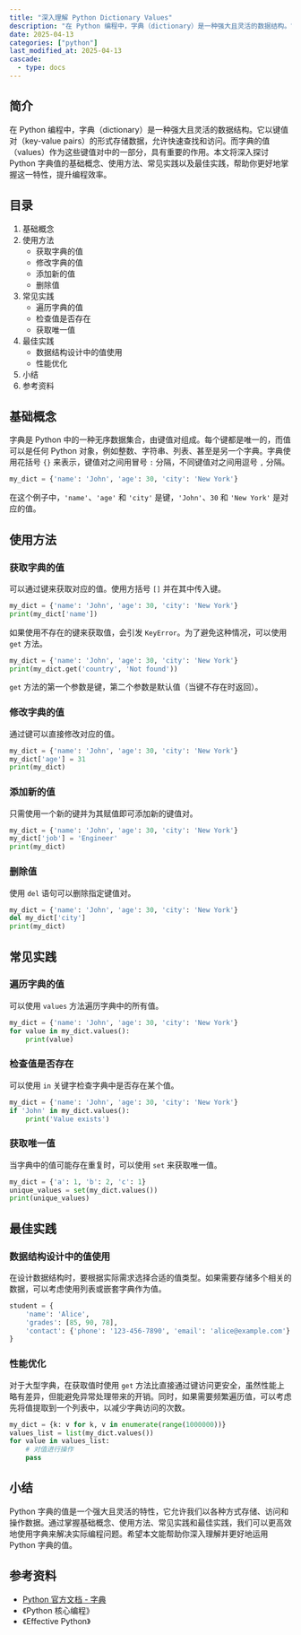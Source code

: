```yaml
---
title: "深入理解 Python Dictionary Values"
description: "在 Python 编程中，字典（dictionary）是一种强大且灵活的数据结构。它以键值对（key-value pairs）的形式存储数据，允许快速查找和访问。而字典的值（values）作为这些键值对中的一部分，具有重要的作用。本文将深入探讨 Python 字典值的基础概念、使用方法、常见实践以及最佳实践，帮助你更好地掌握这一特性，提升编程效率。"
date: 2025-04-13
categories: ["python"]
last_modified_at: 2025-04-13
cascade:
  - type: docs
---
```



## 简介
在 Python 编程中，字典（dictionary）是一种强大且灵活的数据结构。它以键值对（key-value pairs）的形式存储数据，允许快速查找和访问。而字典的值（values）作为这些键值对中的一部分，具有重要的作用。本文将深入探讨 Python 字典值的基础概念、使用方法、常见实践以及最佳实践，帮助你更好地掌握这一特性，提升编程效率。

<!-- more -->
## 目录
1. 基础概念
2. 使用方法
    - 获取字典的值
    - 修改字典的值
    - 添加新的值
    - 删除值
3. 常见实践
    - 遍历字典的值
    - 检查值是否存在
    - 获取唯一值
4. 最佳实践
    - 数据结构设计中的值使用
    - 性能优化
5. 小结
6. 参考资料

## 基础概念
字典是 Python 中的一种无序数据集合，由键值对组成。每个键都是唯一的，而值可以是任何 Python 对象，例如整数、字符串、列表、甚至是另一个字典。字典使用花括号 `{}` 来表示，键值对之间用冒号 `:` 分隔，不同键值对之间用逗号 `,` 分隔。

```python
my_dict = {'name': 'John', 'age': 30, 'city': 'New York'}
```
在这个例子中，`'name'`、`'age'` 和 `'city'` 是键，`'John'`、`30` 和 `'New York'` 是对应的值。

## 使用方法

### 获取字典的值
可以通过键来获取对应的值。使用方括号 `[]` 并在其中传入键。

```python
my_dict = {'name': 'John', 'age': 30, 'city': 'New York'}
print(my_dict['name'])  
```

如果使用不存在的键来获取值，会引发 `KeyError`。为了避免这种情况，可以使用 `get` 方法。

```python
my_dict = {'name': 'John', 'age': 30, 'city': 'New York'}
print(my_dict.get('country', 'Not found'))  
```
`get` 方法的第一个参数是键，第二个参数是默认值（当键不存在时返回）。

### 修改字典的值
通过键可以直接修改对应的值。

```python
my_dict = {'name': 'John', 'age': 30, 'city': 'New York'}
my_dict['age'] = 31
print(my_dict)  
```

### 添加新的值
只需使用一个新的键并为其赋值即可添加新的键值对。

```python
my_dict = {'name': 'John', 'age': 30, 'city': 'New York'}
my_dict['job'] = 'Engineer'
print(my_dict)  
```

### 删除值
使用 `del` 语句可以删除指定键值对。

```python
my_dict = {'name': 'John', 'age': 30, 'city': 'New York'}
del my_dict['city']
print(my_dict)  
```

## 常见实践

### 遍历字典的值
可以使用 `values` 方法遍历字典中的所有值。

```python
my_dict = {'name': 'John', 'age': 30, 'city': 'New York'}
for value in my_dict.values():
    print(value)  
```

### 检查值是否存在
可以使用 `in` 关键字检查字典中是否存在某个值。

```python
my_dict = {'name': 'John', 'age': 30, 'city': 'New York'}
if 'John' in my_dict.values():
    print('Value exists')  
```

### 获取唯一值
当字典中的值可能存在重复时，可以使用 `set` 来获取唯一值。

```python
my_dict = {'a': 1, 'b': 2, 'c': 1}
unique_values = set(my_dict.values())
print(unique_values)  
```

## 最佳实践

### 数据结构设计中的值使用
在设计数据结构时，要根据实际需求选择合适的值类型。如果需要存储多个相关的数据，可以考虑使用列表或嵌套字典作为值。

```python
student = {
    'name': 'Alice',
    'grades': [85, 90, 78],
    'contact': {'phone': '123-456-7890', 'email': 'alice@example.com'}
}
```

### 性能优化
对于大型字典，在获取值时使用 `get` 方法比直接通过键访问更安全，虽然性能上略有差异，但能避免异常处理带来的开销。同时，如果需要频繁遍历值，可以考虑先将值提取到一个列表中，以减少字典访问的次数。

```python
my_dict = {k: v for k, v in enumerate(range(1000000))}
values_list = list(my_dict.values())
for value in values_list:
    # 对值进行操作
    pass
```

## 小结
Python 字典的值是一个强大且灵活的特性，它允许我们以各种方式存储、访问和操作数据。通过掌握基础概念、使用方法、常见实践和最佳实践，我们可以更高效地使用字典来解决实际编程问题。希望本文能帮助你深入理解并更好地运用 Python 字典的值。

## 参考资料
- [Python 官方文档 - 字典](https://docs.python.org/3/tutorial/datastructures.html#dictionaries)
- 《Python 核心编程》
- 《Effective Python》